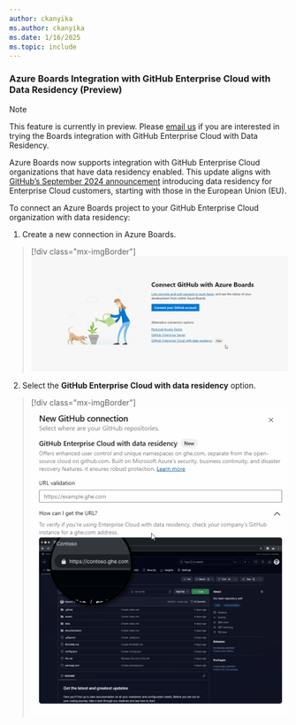 ```yaml
---
author: ckanyika
ms.author: ckanyika
ms.date: 1/16/2025
ms.topic: include
---
```


### Azure Boards Integration with GitHub Enterprise Cloud with Data Residency (Preview)

> [!NOTE]
> This feature is currently in preview. Please [email us](mailto:dahellem@microsoft.com) if you are interested in trying the Boards integration with GitHub Enterprise Cloud with Data Residency.

Azure Boards now supports integration with GitHub Enterprise Cloud organizations that have data residency enabled. This update aligns with [GitHub’s September 2024 announcement](https://github.blog/engineering/engineering-principles/github-enterprise-cloud-with-data-residency/) introducing data residency for Enterprise Cloud customers, starting with those in the European Union (EU).

To connect an Azure Boards project to your GitHub Enterprise Cloud organization with data residency:

  1. Create a new connection in Azure Boards.
  

> [!div class="mx-imgBorder"]
> [![Screenshot of connect github with boards.](../../media/248-boards-01.png "Screenshot of connect github with boards")](../../media/248-boards-01.png#lightbox)


2. Select the **GitHub Enterprise Cloud with data residency** option. 

> [!div class="mx-imgBorder"]
> [![Screenshot of new github connection.](../../media/248-boards-02.png "Screenshot of new github connection")](../../media/248-boards-02.png#lightbox)

